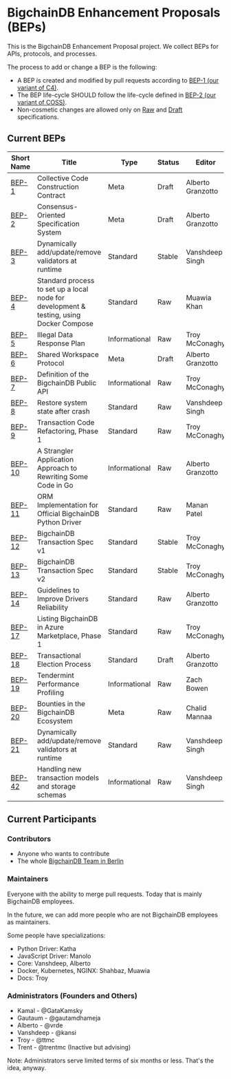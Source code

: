 # BigchainDB Enhancement Proposals (BEPs)

This is the BigchainDB Enhancement Proposal project. We collect BEPs for APIs, protocols, and processes.

The process to add or change a BEP is the following:

- A BEP is created and modified by pull requests according to [BEP-1 (our variant of C4)](./1).
- The BEP life-cycle SHOULD follow the life-cycle defined in [BEP-2 (our variant of COSS)](./2).
- Non-cosmetic changes are allowed only on [Raw](./2#raw-beps) and [Draft](./2#draft-beps) specifications.

## Current BEPs

Short Name   | Title                                                         | Type     | Status     | Editor
-------------|---------------------------------------------------------------|----------|------------|-------
[BEP-1](1)   | Collective Code Construction Contract                         | Meta     | Draft      | Alberto Granzotto
[BEP-2](2)   | Consensus-Oriented Specification System                       | Meta     | Draft      | Alberto Granzotto
[BEP-3](3)   | Dynamically add/update/remove validators at runtime           | Standard | Stable     | Vanshdeep Singh
[BEP-4](4)   | Standard process to set up a local node for development & testing, using Docker Compose | Standard | Raw | Muawia Khan
[BEP-5](5)   | Illegal Data Response Plan                                    | Informational | Raw   | Troy McConaghy
[BEP-6](6)   | Shared Workspace Protocol                                     | Meta     | Draft      | Alberto Granzotto
[BEP-7](7)   | Definition of the BigchainDB Public API                       | Informational | Raw   | Troy McConaghy
[BEP-8](8)   | Restore system state after crash                              | Standard | Raw        | Vanshdeep Singh
[BEP-9](9)   | Transaction Code Refactoring, Phase 1                         | Standard | Raw        | Troy McConaghy
[BEP-10](10) | A Strangler Application Approach to Rewriting Some Code in Go | Informational | Raw   | Alberto Granzotto
[BEP-11](11) | ORM Implementation for Official BigchainDB Python Driver      | Standard | Raw        | Manan Patel
[BEP-12](12) | BigchainDB Transaction Spec v1                                | Standard | Stable     | Troy McConaghy
[BEP-13](13) | BigchainDB Transaction Spec v2                                | Standard | Stable     | Troy McConaghy
[BEP-14](14) | Guidelines to Improve Drivers Reliability                     | Standard | Raw        | Alberto Granzotto
[BEP-17](17) | Listing BigchainDB in Azure Marketplace, Phase 1              | Standard | Raw        | Troy McConaghy
[BEP-18](18) | Transactional Election Process 	                    		     | Standard | Draft      | Alberto Granzotto
[BEP-19](19) | Tendermint Performance Profiling                              | Informational | Raw   | Zach Bowen
[BEP-20](20) | Bounties in the BigchainDB Ecosystem                          | Meta     | Raw        | Chalid Mannaa
[BEP-21](21) | Dynamically add/update/remove validators at runtime           | Standard | Raw        | Vanshdeep Singh
[BEP-42](42) | Handling new transaction models and storage schemas           | Informational | Raw   | Vanshdeep Singh

## Current Participants

### Contributors

- Anyone who wants to contribute
- The whole [BigchainDB Team in Berlin](https://github.com/orgs/bigchaindb/people)

### Maintainers

Everyone with the ability to merge pull requests. Today that is mainly BigchainDB employees.

In the future, we can add more people who are not BigchainDB employees as maintainers.

Some people have specializations:

- Python Driver: Katha
- JavaScript Driver: Manolo
- Core: Vanshdeep, Alberto
- Docker, Kubernetes, NGINX: Shahbaz, Muawia
- Docs: Troy

### Administrators (Founders and Others)

- Kamal - @GataKamsky
- Gautaum - @gautamdhameja
- Alberto - @vrde
- Vanshdeep - @kansi
- Troy - @ttmc
- Trent - @trentmc (Inactive but advising)

Note: Administrators serve limited terms of six months or less. That's the idea, anyway.
